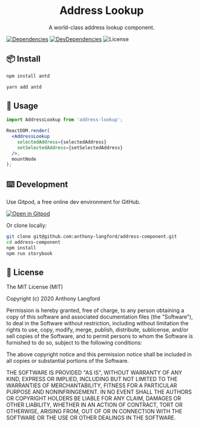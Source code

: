 <h1 align=center>Address Lookup</h1>
<p align=center>A world-class address lookup component.</p>

[![Dependencies](https://img.shields.io/david/anthony-langford/address-lookup)](https://david-dm.org/anthony-langford/address-lookup) [![DevDependencies](https://img.shields.io/david/dev/anthony-langford/address-lookup)](https://david-dm.org/anthony-langford/address-lookup?type=dev) ![License](https://img.shields.io/badge/license-MIT-green)

## 📦 Install

```bash
npm install antd
```

```bash
yarn add antd
```

## 🔨 Usage

```jsx
import AddressLookup from 'address-lookup';

ReactDOM.render(
  <AddressLookup
    selectedAddress={selectedAddress}
    setSelectedAddress={setSelectedAddress}
  />,
  mountNode
);
```

## ⌨️ Development

Use Gitpod, a free online dev environment for GitHub.

[![Open in Gitpod](https://gitpod.io/button/open-in-gitpod.svg)](https://gitpod.io/#https://github.com/anthony-langford/address-component)

Or clone locally:

```bash
git clone git@github.com:anthony-langford/address-component.git
cd address-component
npm install
npm run storybook
```

## 🎫 License

The MIT License (MIT)

Copyright (c) 2020 Anthony Langford

Permission is hereby granted, free of charge, to any person obtaining a copy of this software and associated documentation files (the "Software"), to deal in the Software without restriction, including without limitation the rights to use, copy, modify, merge, publish, distribute, sublicense, and/or sell copies of the Software, and to permit persons to whom the Software is furnished to do so, subject to the following conditions:

The above copyright notice and this permission notice shall be included in all copies or substantial portions of the Software.

THE SOFTWARE IS PROVIDED "AS IS", WITHOUT WARRANTY OF ANY KIND, EXPRESS OR IMPLIED, INCLUDING BUT NOT LIMITED TO THE WARRANTIES OF MERCHANTABILITY, FITNESS FOR A PARTICULAR PURPOSE AND NONINFRINGEMENT. IN NO EVENT SHALL THE AUTHORS OR COPYRIGHT HOLDERS BE LIABLE FOR ANY CLAIM, DAMAGES OR OTHER LIABILITY, WHETHER IN AN ACTION OF CONTRACT, TORT OR OTHERWISE, ARISING FROM, OUT OF OR IN CONNECTION WITH THE SOFTWARE OR THE USE OR OTHER DEALINGS IN THE SOFTWARE.
